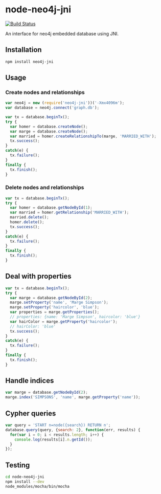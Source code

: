 # node-neo4j-jni

[![Build Status](https://travis-ci.org/joewhite86/node-neo4j-jni.png?branch=master)](https://travis-ci.org/joewhite86/node-neo4j-jni)

An interface for neo4j embedded database using JNI.

## Installation

``` bash
npm install neo4j-jni
```

## Usage

### Create nodes and relationships

``` javascript
var neo4j = new (require('neo4j-jni'))('-Xmx4096m');
var database = neo4j.connect('graph.db');

var tx = database.beginTx();
try {
  var homer = database.createNode();
  var marge = database.createNode();
  var married = homer.createRelationshipTo(marge, 'MARRIED_WITH');
  tx.success();
}
catch(e) {
  tx.failure();
}
finally {
  tx.finish(); 
}
```

### Delete nodes and relationships

``` javascript
var tx = database.beginTx();
try {
  var homer = database.getNodeById(1);
  var married = homer.getRelationship('MARRIED_WITH');
  married.delete();
  homer.delete();
  tx.success();
}
catch(e) {
  tx.failure();
}
finally {
  tx.finish();
}
```

## Deal with properties

``` javascript
var tx = database.beginTx();
try {
  var marge = database.getNodeById(2);
  marge.setProperty('name', 'Marge Simpson');
  marge.setProperty('haircolor', 'blue');
  var properties = marge.getProperties();
  // properties: {name: 'Marge Simpson', haircolor: 'blue'}
  var hairColor = marge.getProperty('haircolor');
  // hairColor: 'blue'
  tx.success();
}
catch(e) {
  tx.failure();
}
finally {
  tx.finish(); 
}
```

## Handle indices

``` javascript
var marge = database.getNodeById(2);
marge.index('SIMPSONS', 'name', marge.getProperty('name'));
```

## Cypher queries

``` javascript
var query = 'START n=node({search}) RETURN n';
database.query(query, {search: 2}, function(err, results) {
  for(var i = 0; i < results.length; i++) {
    console.log(results[i].n.getId());
  }
});
```

## Testing

``` bash
cd node-neo4j-jni
npm install --dev
node_modules/mocha/bin/mocha
```